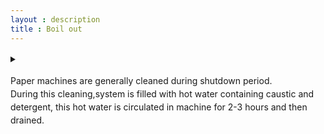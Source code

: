 ```yaml
---
layout : description
title : Boil out
---
```

<details>
<summary style="line-height: 1.5;">

Paper machines are generally cleaned
during shutdown period.  
During this cleaning,system is filled with hot water containing caustic and detergent, this hot water is circulated in machine for 2-3 hours and then drained.


</summary>


Boilout is an essential process in paper mills because it helps to remove the buildup of organic and inorganic materials that can accumulate in the paper machine system over time.  

Boilout is also used to remove deposits that can cause corrosion in the paper machine system.  

The frequency of boilouts depends on the type of paper being produced, the quality of the raw materials used, and the operating conditions of the paper machine system .  

Boilouts are typically performed on a regular basis, such as once a month or once every few months, to ensure that the paper machine system is kept clean and operating efficiently.


 </details>